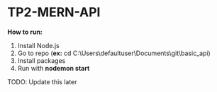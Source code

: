 # TP2-MERN-API

**How to run:**

1. Install Node.js
2. Go to repo (**ex:** cd C:\Users\defaultuser\Documents\git\basic_api)
3. Install packages
4. Run with **nodemon start**

TODO: Update this later
